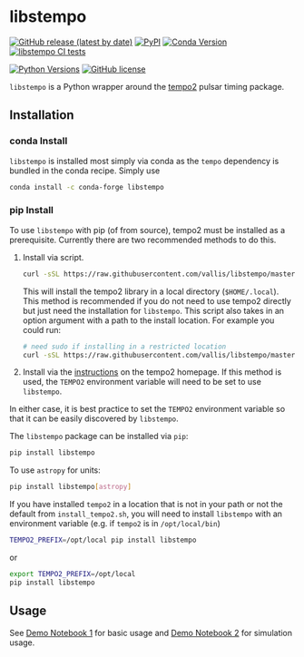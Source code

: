 # libstempo

[![GitHub release (latest by date)](https://img.shields.io/github/v/release/vallis/libstempo)](https://github.com/vallis/libstempo/releases/latest)
[![PyPI](https://img.shields.io/pypi/v/libstempo)](https://pypi.org/project/libstempo/)
[![Conda Version](https://img.shields.io/conda/vn/conda-forge/libstempo.svg)](https://anaconda.org/conda-forge/libstempo)
[![libstempo CI tests](https://github.com/vallis/libstempo/actions/workflows/ci_tests.yml/badge.svg)](https://github.com/vallis/libstempo/actions/workflows/ci_tests.yml)


[![Python Versions](https://img.shields.io/badge/python-3.6%2C%203.7%2C%203.8%2C%203.9-blue.svg)]()
[![GitHub license](https://img.shields.io/github/license/Naereen/StrapDown.js.svg)](https://github.com/vallis/libstempo/blob/master/LICENSE)

`libstempo` is a Python wrapper around the [tempo2](https://bitbucket.org/psrsoft/tempo2/src/master/) pulsar timing package.


## Installation

### conda Install
`libstempo` is installed most simply via conda as the `tempo` dependency
is bundled in the conda recipe. Simply use
```bash
conda install -c conda-forge libstempo
```

### pip Install
To use `libstempo` with pip (of from source), tempo2 must be installed as a prerequisite. Currently there are two recommended methods to do this.

1. Install via script. 
    ```bash
    curl -sSL https://raw.githubusercontent.com/vallis/libstempo/master/install_tempo2.sh | sh
    ```
    This will install the tempo2 library in a local directory (`$HOME/.local`). This method is recommended if you do not need to use tempo2 directly but just need the installation for `libstempo`.
    This script also takes in an option argument with a path to the
    install location. For example you could run:
    ```bash
    # need sudo if installing in a restricted location
    curl -sSL https://raw.githubusercontent.com/vallis/libstempo/master/install_tempo2.sh /usr/local | sudo sh -
    ``` 
2. Install via the [instructions](https://bitbucket.org/psrsoft/tempo2/src/master/README.md) on the tempo2 homepage. If this method is used, the `TEMPO2` environment variable will need to be set to use `libstempo`.

In either case, it is best practice to set the `TEMPO2` environment
variable so that it can be easily discovered by `libstempo`.

The `libstempo` package can be installed via `pip`:
```bash
pip install libstempo
```

To use `astropy` for units:
```bash
pip install libstempo[astropy]
```

If you have installed `tempo2` in a location that is not in your path or not the default from `install_tempo2.sh`, you will need to install 
`libstempo` with an environment variable (e.g. if `tempo2` is in `/opt/local/bin`)
```bash
TEMPO2_PREFIX=/opt/local pip install libstempo
```
or
```bash
export TEMPO2_PREFIX=/opt/local
pip install libstempo
```

## Usage

See [Demo Notebook 1](https://github.com/vallis/libstempo/blob/master/demo/libstempo-demo.ipynb) for basic usage and [Demo Notebook 2](https://github.com/vallis/libstempo/blob/master/demo/libstempo-toasim-demo.ipynb) for simulation usage.
